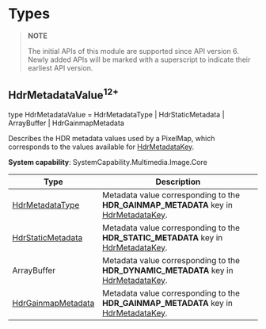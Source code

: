 # Types

> **NOTE**
>
> The initial APIs of this module are supported since API version 6. Newly added APIs will be marked with a superscript to indicate their earliest API version.

## HdrMetadataValue<sup>12+</sup>

type HdrMetadataValue = HdrMetadataType | HdrStaticMetadata | ArrayBuffer | HdrGainmapMetadata

Describes the HDR metadata values used by a PixelMap, which corresponds to the values available for [HdrMetadataKey](arkts-apis-image-e.md#hdrmetadatakey12).

**System capability**: SystemCapability.Multimedia.Image.Core

| Type               | Description                                           |
| ------------------- | ----------------------------------------------- |
| [HdrMetadataType](arkts-apis-image-e.md#hdrmetadatatype12) | Metadata value corresponding to the **HDR_GAINMAP_METADATA** key in [HdrMetadataKey](arkts-apis-image-e.md#hdrmetadatakey12).|
| [HdrStaticMetadata](arkts-apis-image-i.md#hdrstaticmetadata12) | Metadata value corresponding to the **HDR_STATIC_METADATA** key in [HdrMetadataKey](arkts-apis-image-e.md#hdrmetadatakey12).|
| ArrayBuffer | Metadata value corresponding to the **HDR_DYNAMIC_METADATA** key in [HdrMetadataKey](arkts-apis-image-e.md#hdrmetadatakey12).|
| [HdrGainmapMetadata](arkts-apis-image-i.md#hdrgainmapmetadata12) | Metadata value corresponding to the **HDR_GAINMAP_METADATA** key in [HdrMetadataKey](arkts-apis-image-e.md#hdrmetadatakey12).|
